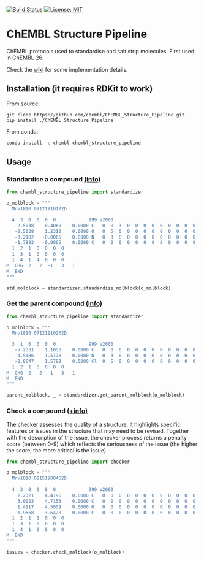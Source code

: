 [![Build Status](https://travis-ci.org/chembl/ChEMBL_Structure_Pipeline.svg?branch=master)](https://travis-ci.org/chembl/ChEMBL_Structure_Pipeline)
[![License: MIT](https://img.shields.io/badge/License-MIT-yellow.svg)](https://opensource.org/licenses/MIT)

# ChEMBL Structure Pipeline

ChEMBL protocols used to standardise and salt strip molecules. First used in ChEMBL 26.

Check the [wiki](https://github.com/chembl/ChEMBL_Structure_Pipeline/wiki) for some implementation details.

## Installation (it requires RDKit to work)

From source:

    git clone https://github.com/chembl/ChEMBL_Structure_Pipeline.git
    pip install ./ChEMBL_Structure_Pipeline

From conda:

```bash
conda install -c chembl chembl_structure_pipeline
```

## Usage

### Standardise a compound [(info)](https://github.com/chembl/ChEMBL_Structure_Pipeline/wiki/Work-done-by-each-step#standardize_molblock)


```python
from chembl_structure_pipeline import standardizer

o_molblock = """
  Mrv1810 07121910172D          

  4  3  0  0  0  0            999 V2000
   -2.5038    0.4060    0.0000 C   0  0  3  0  0  0  0  0  0  0  0  0
   -2.5038    1.2310    0.0000 O   0  5  0  0  0  0  0  0  0  0  0  0
   -3.2182   -0.0065    0.0000 N   0  3  0  0  0  0  0  0  0  0  0  0
   -1.7893   -0.0065    0.0000 C   0  0  0  0  0  0  0  0  0  0  0  0
  1  2  1  0  0  0  0
  1  3  1  0  0  0  0
  1  4  1  4  0  0  0
M  CHG  2   2  -1   3   1
M  END
"""

std_molblock = standardizer.standardize_molblock(o_molblock)
```

### Get the parent compound [(info)](https://github.com/chembl/ChEMBL_Structure_Pipeline/wiki/Work-done-by-each-step#get_parent_molblock)


```python
from chembl_structure_pipeline import standardizer

o_molblock = """
  Mrv1810 07121910262D          

  3  1  0  0  0  0            999 V2000
   -5.2331    1.1053    0.0000 C   0  0  0  0  0  0  0  0  0  0  0  0
   -4.5186    1.5178    0.0000 N   0  3  0  0  0  0  0  0  0  0  0  0
   -2.8647    1.5789    0.0000 Cl  0  5  0  0  0  0  0  0  0  0  0  0
  1  2  1  0  0  0  0
M  CHG  2   2   1   3  -1
M  END
"""

parent_molblock, _ = standardizer.get_parent_molblock(o_molblock)
```

### Check a compound [(+info)](https://github.com/chembl/ChEMBL_Structure_Pipeline/wiki/Work-done-by-each-step#checkmolecule)

The checker assesses the quality of a structure. It highlights specific features or issues in the structure that may need to be revised. Together with the description of the issue, the checker process returns a penalty score (between 0-9) which reflects the seriousness of the issue (the higher the score, the more critical is the issue)

```python
from chembl_structure_pipeline import checker

o_molblock = """ 
  Mrv1810 02151908462D           
 
  4  3  0  0  0  0            999 V2000 
    2.2321    4.4196    0.0000 C   0  0  0  0  0  0  0  0  0  0  0  0 
    3.0023    4.7153    0.0000 C   0  0  0  0  0  0  0  0  0  0  0  0 
    1.4117    4.5059    0.0000 O   0  0  0  0  0  0  0  0  0  0  0  0 
    1.9568    3.6420    0.0000 C   0  0  0  0  0  0  0  0  0  0  0  0 
  1  2  1  1  0  0  0 
  1  3  1  0  0  0  0 
  1  4  1  0  0  0  0 
M  END 
"""

issues = checker.check_molblock(o_molblock)
```